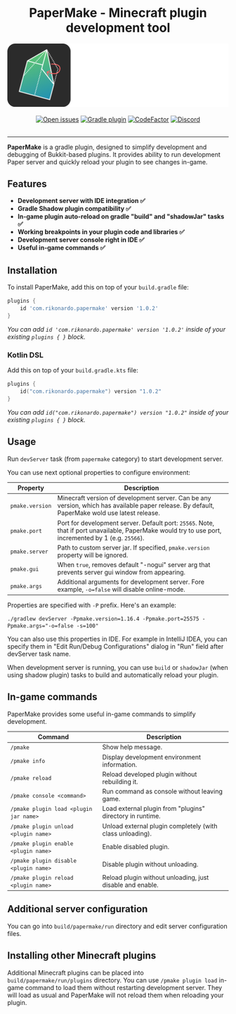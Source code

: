 <div align="center"><h1>PaperMake - Minecraft plugin development tool</h1></div>

<div align="center"><img alt="Logo" src="logo.png"/></div>

<br>

<div align="center">
    <a href="https://github.com/Rikonardo/PaperMake/issues"><img alt="Open issues" src="https://img.shields.io/github/issues-raw/Rikonardo/PaperMake"/></a>
    <a href="https://plugins.gradle.org/plugin/com.rikonardo.papermake"><img alt="Gradle plugin" src="https://img.shields.io/gradle-plugin-portal/v/com.rikonardo.papermake"/></a>
    <a href="https://www.codefactor.io/repository/github/rikonardo/papermake"><img alt="CodeFactor" src="https://www.codefactor.io/repository/github/rikonardo/papermake/badge"/></a>
    <a href="https://discord.gg/zYRTPa3FnQ"><img alt="Discord" src="https://img.shields.io/discord/982967258013896734?color=%237289DA&label=discord&logo=discord&logoColor=%237289DA"></a>
</div>

<br>

<hr>

**PaperMake** is a gradle plugin, designed to simplify development and debugging of Bukkit-based plugins. It provides ability to run development Paper server and quickly reload your plugin to see changes in-game.

## Features
- **Development server with IDE integration ✅**
- **Gradle Shadow plugin compatibility ✅**
- **In-game plugin auto-reload on gradle "build" and "shadowJar" tasks ✅**
- **Working breakpoints in your plugin code and libraries ✅**
- **Development server console right in IDE ✅**
- **Useful in-game commands ✅**

## Installation
To install PaperMake, add this on top of your `build.gradle` file:

```groovy
plugins {
    id 'com.rikonardo.papermake' version '1.0.2'
}
```

*You can add `id 'com.rikonardo.papermake' version '1.0.2'` inside of your existing `plugins { }` block.*

### Kotlin DSL
Add this on top of your `build.gradle.kts` file:

```kotlin
plugins {
    id("com.rikonardo.papermake") version "1.0.2"
}
```

*You can add `id("com.rikonardo.papermake") version "1.0.2"` inside of your existing `plugins { }` block.*

## Usage
Run `devServer` task (from `papermake` category) to start development server.

You can use next optional properties to configure environment:

| Property        | Description                                                                                                                                           |
|-----------------|-------------------------------------------------------------------------------------------------------------------------------------------------------|
| `pmake.version` | Minecraft version of development server. Can be any version, which has available paper release. By default, PaperMake wold use latest release.        |
| `pmake.port`    | Port for development server. Default port: `25565`. Note, that if port unavailable, PaperMake would try to use port, incremented by 1 (e.g. `25566`). |
| `pmake.server`  | Path to custom server jar. If specified, `pmake.version` property will be ignored.                                                                    |
| `pmake.gui`     | When `true`, removes default "-nogui" server arg that prevents server gui window from appearing.                                                      |
| `pmake.args`    | Additional arguments for development server. Fore example, `-o=false` will disable online-mode.                                                       |

Properties are specified with `-P` prefix. Here's an example:
```shell
./gradlew devServer -Ppmake.version=1.16.4 -Ppmake.port=25575 -Ppmake.args="-o=false -s=100"
```

You can also use this properties in IDE. For example in IntelliJ IDEA, you can specify them in "Edit Run/Debug Configurations" dialog in "Run" field after devServer task name.

When development server is running, you can use `build` or `shadowJar` (when using shadow plugin) tasks to build and automatically reload your plugin.

## In-game commands
PaperMake provides some useful in-game commands to simplify development.

| Command                                | Description                                               |
|----------------------------------------|-----------------------------------------------------------|
| `/pmake`                               | Show help message.                                        |
| `/pmake info`                          | Display development environment information.              |
| `/pmake reload`                        | Reload developed plugin without rebuilding it.            |
| `/pmake console <command>`             | Run command as console without leaving game.              |
| `/pmake plugin load <plugin jar name>` | Load external plugin from "plugins" directory in runtime. |
| `/pmake plugin unload <plugin name>`   | Unload external plugin completely (with class unloading). |
| `/pmake plugin enable <plugin name>`   | Enable disabled plugin.                                   |
| `/pmake plugin disable <plugin name>`  | Disable plugin without unloading.                         |
| `/pmake plugin reload <plugin name>`   | Reload plugin without unloading, just disable and enable. |

## Additional server configuration
You can go into `build/papermake/run` directory and edit server configuration files.

## Installing other Minecraft plugins
Additional Minecraft plugins can be placed into `build/papermake/run/plugins` directory. You can use `/pmake plugin load` in-game command to load them without restarting development server. They will load as usual and PaperMake will not reload them when reloading your plugin.
